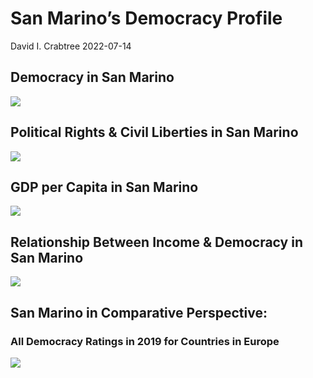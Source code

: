San Marino’s Democracy Profile
================
David I. Crabtree
2022-07-14

## Democracy in San Marino

![](C:\Users\David\Desktop\PROGRA~1\FILESA~1\CFSS\hw06\reports\SANMAR~1/figure-gfm/Demscore-1.png)<!-- -->

## Political Rights & Civil Liberties in San Marino

![](C:\Users\David\Desktop\PROGRA~1\FILESA~1\CFSS\hw06\reports\SANMAR~1/figure-gfm/Political%20Rights%20&%20Civil%20Libs-1.png)<!-- -->

## GDP per Capita in San Marino

![](C:\Users\David\Desktop\PROGRA~1\FILESA~1\CFSS\hw06\reports\SANMAR~1/figure-gfm/GDP%20per%20Capita-1.png)<!-- -->

## Relationship Between Income & Democracy in San Marino

![](C:\Users\David\Desktop\PROGRA~1\FILESA~1\CFSS\hw06\reports\SANMAR~1/figure-gfm/Income%20&%20Dem-1.png)<!-- -->

## San Marino in Comparative Perspective:

### All Democracy Ratings in 2019 for Countries in Europe

![](C:\Users\David\Desktop\PROGRA~1\FILESA~1\CFSS\hw06\reports\SANMAR~1/figure-gfm/Democracy%20in%20Comparative%20Perspective-1.png)<!-- -->
